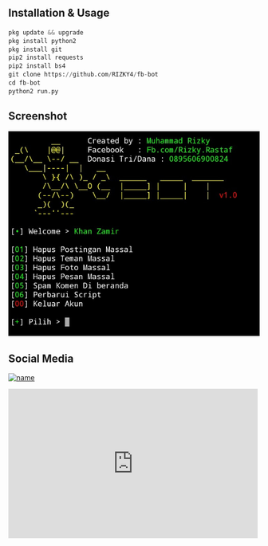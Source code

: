 ## Installation & Usage

```python
pkg update && upgrade
pkg install python2
pkg install git
pip2 install requests
pip2 install bs4
git clone https://github.com/RIZKY4/fb-bot
cd fb-bot
python2 run.py
```

## Screenshot

![Test Image 1](bosku.jpg)

## Social Media

[![name](https://encrypted-tbn0.gstatic.com/images?q=tbn:ANd9GcSdefSb2dIh_vaC1urxmMDpfwMNmcbeSJ0xgg&usqp=CAU)](https://m.youtube.com)

<iframe width="500" height="300" src="https://www.youtube.com/embed/<VIDEO_ID>" frameborder="0" allowfullscreen></iframe>
